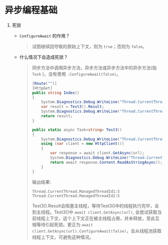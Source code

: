 # 异步编程基础

1. 死锁

    - `ConfigureAwait` 的作用？
        > 试图继续回夺取的原始上下文，则为 `true`；否则为 `false`。
    - 什么情况下会造成死锁？
        > 同步方法中调用异步方法，异步方法或异步方法中的异步方法(指 `Task` )，没有使用 `.ConfigureAwait(false)`。
        > ``` C#
        > [Route("")]
        > [HttpGet]
        > public string Index()
        > {
        >     System.Diagnostics.Debug.WriteLine("Thread.CurrentThread.ManagedThreadId1:" + Thread.CurrentThread.ManagedThreadId);
        >     var result = Test3().Result;
        >     System.Diagnostics.Debug.WriteLine("Thread.CurrentThread.ManagedThreadId4:" + Thread.CurrentThread.ManagedThreadId);
        >     return result;
        > }
        >
        > public static async Task<string> Test3()
        > {
        >     System.Diagnostics.Debug.WriteLine("Thread.CurrentThread.ManagedThreadId2:" + Thread.CurrentThread.ManagedThreadId);
        >     using (var client = new HttpClient())
        >     {
        >         var response = await client.GetAsync(url);
        >         System.Diagnostics.Debug.WriteLine("Thread.CurrentThread.ManagedThreadId3:" +   Thread.CurrentThread.ManagedThreadId);
        >         return await response.Content.ReadAsStringAsync();
        >     }
        > }
        > ```
        > 输出结果:
        > ```
        > Thread.CurrentThread.ManagedThreadId1:5
        > Thread.CurrentThread.ManagedThreadId2:5
        > ```
        > Test3().Result会阻塞主线程，等待Test3()中的线程执行完毕，会到主线程。Test3()中 `await client.GetAsync(url)`, 会尝试获取当前线程上下文，这个上下文正在被主线程占用，并未释放，至此互相等待引起死锁。更正为 `await client.GetAsync(url).ConfigureAwait(false)`，会从线程池获取线程上下文，可避免这种情况。